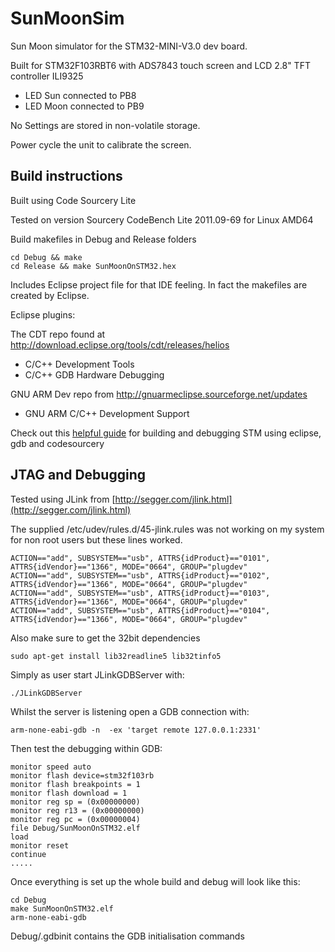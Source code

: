 SunMoonSim
==========

Sun Moon simulator for the STM32-MINI-V3.0 dev board.

Built for STM32F103RBT6 with ADS7843 touch screen and LCD 2.8" TFT controller ILI9325

- LED Sun connected to PB8
- LED Moon connected to PB9

No Settings are stored in non-volatile storage.

Power cycle the unit to calibrate the screen.

Build instructions
-------------------

Built using 
Code Sourcery Lite 

Tested on version Sourcery CodeBench Lite 2011.09-69 for Linux AMD64

Build makefiles in Debug and Release folders

    cd Debug && make 
    cd Release && make SunMoonOnSTM32.hex

Includes Eclipse project file for that IDE feeling.  In fact the makefiles are created by Eclipse.

Eclipse plugins:

The CDT repo found at http://download.eclipse.org/tools/cdt/releases/helios

-  C/C++ Development Tools
-  C/C++ GDB Hardware Debugging

GNU ARM Dev repo from http://gnuarmeclipse.sourceforge.net/updates

-  GNU ARM C/C++ Development Support


Check out this [helpful guide](https://sites.google.com/site/stm32discovery/) for building and debugging STM using eclipse, gdb and codesourcery

JTAG and Debugging
-------------------------------

Tested using JLink from [http://segger.com/jlink.html](http://segger.com/jlink.html)

The supplied /etc/udev/rules.d/45-jlink.rules was not working on my system for non root users but these lines worked.

    ACTION=="add", SUBSYSTEM=="usb", ATTRS{idProduct}=="0101", ATTRS{idVendor}=="1366", MODE="0664", GROUP="plugdev"
    ACTION=="add", SUBSYSTEM=="usb", ATTRS{idProduct}=="0102", ATTRS{idVendor}=="1366", MODE="0664", GROUP="plugdev"
    ACTION=="add", SUBSYSTEM=="usb", ATTRS{idProduct}=="0103", ATTRS{idVendor}=="1366", MODE="0664", GROUP="plugdev"
    ACTION=="add", SUBSYSTEM=="usb", ATTRS{idProduct}=="0104", ATTRS{idVendor}=="1366", MODE="0664", GROUP="plugdev"

Also make sure to get the 32bit dependencies 

    sudo apt-get install lib32readline5 lib32tinfo5

Simply as user start JLinkGDBServer with:

    ./JLinkGDBServer

Whilst the server is listening open a GDB connection with:

    arm-none-eabi-gdb -n  -ex 'target remote 127.0.0.1:2331' 

Then test the debugging within GDB:

    monitor speed auto
    monitor flash device=stm32f103rb
    monitor flash breakpoints = 1
    monitor flash download = 1
    monitor reg sp = (0x00000000)
    monitor reg r13 = (0x00000000)
    monitor reg pc = (0x00000004)
    file Debug/SunMoonOnSTM32.elf
    load
    monitor reset
    continue
    .....


Once everything is set up the whole build and debug will look like this:

    cd Debug
    make SunMoonOnSTM32.elf
    arm-none-eabi-gdb

Debug/.gdbinit contains the GDB initialisation commands

